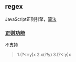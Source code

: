 ## regex
JavaScript正则引擎，[算法](http://www.ecma-international.org/ecma-262/5.1/#sec-15.10.2.6)


### [正则功能](https://developer.mozilla.org/zh-CN/docs/Web/JavaScript/Guide/Regular_Expressions)

不支持
>1.(?<=y)x
>2.x(?!y)
>3.(?<!y)x